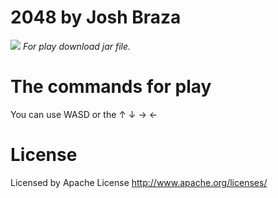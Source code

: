 # 2048 by Josh Braza
![](https://encrypted-tbn0.gstatic.com/images?q=tbn:ANd9GcT7M1p8km9QMa-ulSIZx3JOxvIC1woAyYVgY_kWSUTpUYDJXtse6Q)
*For play download jar file.*
# The commands for play
You can use WASD or the ↑ ↓ → ←
# License
Licensed by Apache License http://www.apache.org/licenses/
